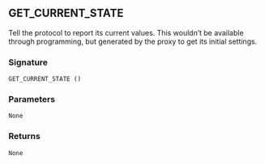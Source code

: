 ## GET\_CURRENT\_STATE

Tell the protocol to report its current values. This wouldn’t be available through programming, but generated by the proxy to get its initial settings.


### Signature

`GET_CURRENT_STATE ()`


### Parameters

`None`


### Returns

`None`
